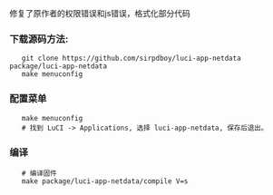 修复了原作者的权限错误和js错误，格式化部分代码

### 下载源码方法:

 ```Brach
    git clone https://github.com/sirpdboy/luci-app-netdata package/luci-app-netdata
    make menuconfig
 ``` 
### 配置菜单

 ```Brach
    make menuconfig
	# 找到 LuCI -> Applications, 选择 luci-app-netdata, 保存后退出。
 ``` 
 
### 编译

 ```Brach 
    # 编译固件
    make package/luci-app-netdata/compile V=s
 ```
